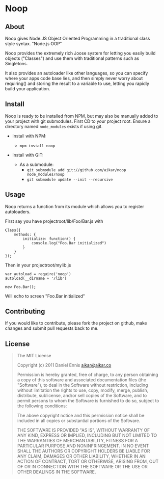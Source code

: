# Noop

## About
Noop gives Node.JS Object Oriented Programming in a traditional class style syntax.
"Node.js OOP"

Noop provides the extremely rich Joose system for letting you easily build
objects ("Classes") and use them with traditional patterns such as Singletons.

It also provides an autoloader like other languages, so you can specify where
your apps code base lies, and then simply never worry about requiring() and
storing the result to a variable to use, letting you rapidly build your
application.

## Install
Noop is ready to be installed from NPM, but may also be manually added
to your project with git submodules. First CD to your project root.
Ensure a directory named `node_modules` exists if using git.

  - Install with NPM:
     - `npm install noop`
     
  - Install with GIT:
     - As a submodule:
        - `git submodule add git://github.com/aikar/noop node_modules/noop`
        - `git submodule update --init --recursive`

## Usage
Noop returns a function from its module which allows you to register autoloaders.

First say you have projectroot/lib/Foo/Bar.js with

    Class({
        methods: {
            initialize: function() {
                console.log("Foo.Bar initialized")
            }
        }
    });

Then in your projectroot/mylib.js

    var autoload = require('noop')    
    autoload(__dirname + '/lib')
    
    new Foo.Bar();
    
Will echo to screen "Foo.Bar initialized"
    
## Contributing
If you would like to contribute, please fork the project on github, make changes
and submit pull requests back to me.

## License
> The MIT License
>
>  Copyright (c) 2011 Daniel Ennis <aikar@aikar.co>
>
> Permission is hereby granted, free of charge, to any person obtaining a copy
> of this software and associated documentation files (the "Software"), to deal
> in the Software without restriction, including without limitation the rights
> to use, copy, modify, merge, publish, distribute, sublicense, and/or sell
> copies of the Software, and to permit persons to whom the Software is
> furnished to do so, subject to the following conditions:
>
> The above copyright notice and this permission notice shall be included in
> all copies or substantial portions of the Software.
>
> THE SOFTWARE IS PROVIDED "AS IS", WITHOUT WARRANTY OF ANY KIND, EXPRESS OR
> IMPLIED, INCLUDING BUT NOT LIMITED TO THE WARRANTIES OF MERCHANTABILITY,
> FITNESS FOR A PARTICULAR PURPOSE AND NONINFRINGEMENT. IN NO EVENT SHALL THE
> AUTHORS OR COPYRIGHT HOLDERS BE LIABLE FOR ANY CLAIM, DAMAGES OR OTHER
> LIABILITY, WHETHER IN AN ACTION OF CONTRACT, TORT OR OTHERWISE, ARISING FROM,
> OUT OF OR IN CONNECTION WITH THE SOFTWARE OR THE USE OR OTHER DEALINGS IN
> THE SOFTWARE.

